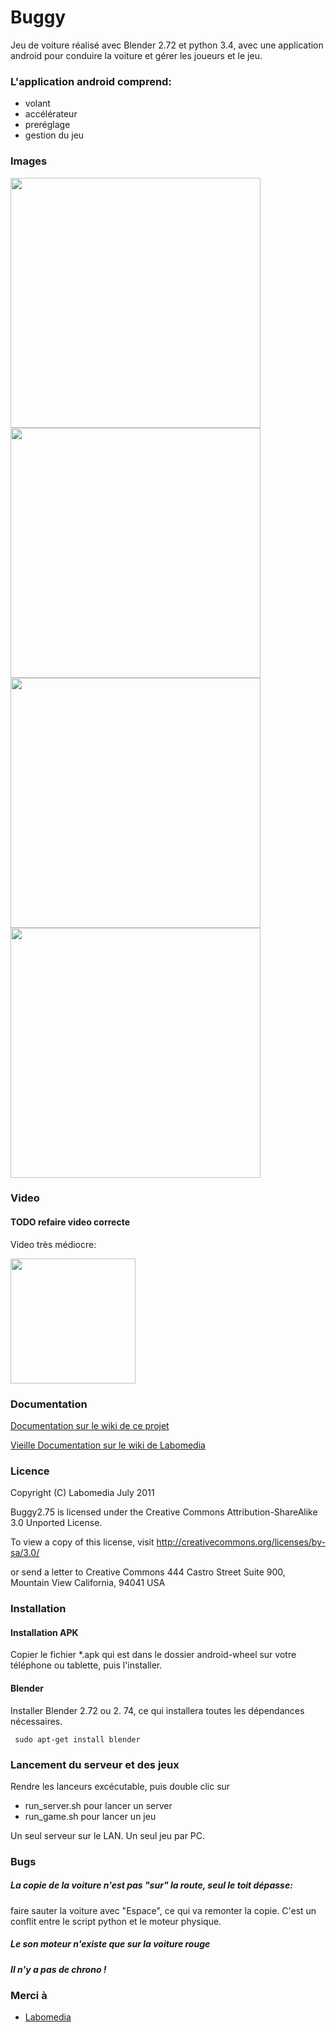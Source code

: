 # Buggy

Jeu de voiture réalisé avec Blender 2.72 et python 3.4,
avec une application android pour conduire la voiture et gérer les joueurs et le jeu.


### L'application android comprend:

- volant
- accélérateur
- preréglage
- gestion du jeu

### Images

<img src="https://github.com/sergeLabo/Buggy/blob/master/doc/Game_05.jpg" width="400">
<img src="https://github.com/sergeLabo/Buggy/blob/master/doc/looping.png" width="400">
<img src="https://github.com/sergeLabo/Buggy/blob/master/doc/Car_03.png" width="400">
<img src="https://github.com/sergeLabo/Buggy/blob/master/doc/volant_1.png" width="400">

### Video

#### TODO refaire video correcte
Video très médiocre:

[<img src="https://github.com/sergeLabo/Buggy/blob/master/doc/looping.png" width="200">](https://youtu.be/iswIEhf45Og)

### Documentation

[Documentation sur le wiki de ce projet](https://github.com/sergeLabo/Buggy/wiki)

[Vieille Documentation sur le wiki de Labomedia](https://wiki.labomedia.org/index.php/Cat%C3%A9gorie:Blender_Game_Apprendre_avec_un_jeu_de_voitures)

### Licence

Copyright (C) Labomedia July 2011

Buggy2.75 is licensed under the
    Creative Commons Attribution-ShareAlike 3.0 Unported License.

To view a copy of this license, visit
    http://creativecommons.org/licenses/by-sa/3.0/

or send a letter to
    Creative Commons
    444 Castro Street
    Suite 900, Mountain View
    California, 94041
    USA

### Installation

#### Installation APK

Copier le fichier *.apk qui est dans le dossier android-wheel
sur votre téléphone ou tablette, puis l'installer.

#### Blender

Installer Blender 2.72 ou 2. 74, ce qui installera toutes les dépendances nécessaires.
~~~text
 sudo apt-get install blender
~~~

### Lancement du serveur et des jeux

Rendre les lanceurs excécutable, puis double clic sur

- run_server.sh pour lancer un server
- run_game.sh pour lancer un jeu

Un seul serveur sur le LAN. Un seul jeu par PC.

### Bugs

##### La copie de la voiture n'est pas "sur" la route, seul le toit dépasse:
faire sauter la voiture avec "Espace", ce qui va remonter la copie.
C'est un conflit entre le script python et le moteur physique.

##### Le son moteur n'existe que sur la voiture rouge

##### Il n'y a pas de chrono !

### Merci à

* [Labomedia](https://labomedia.org/)
